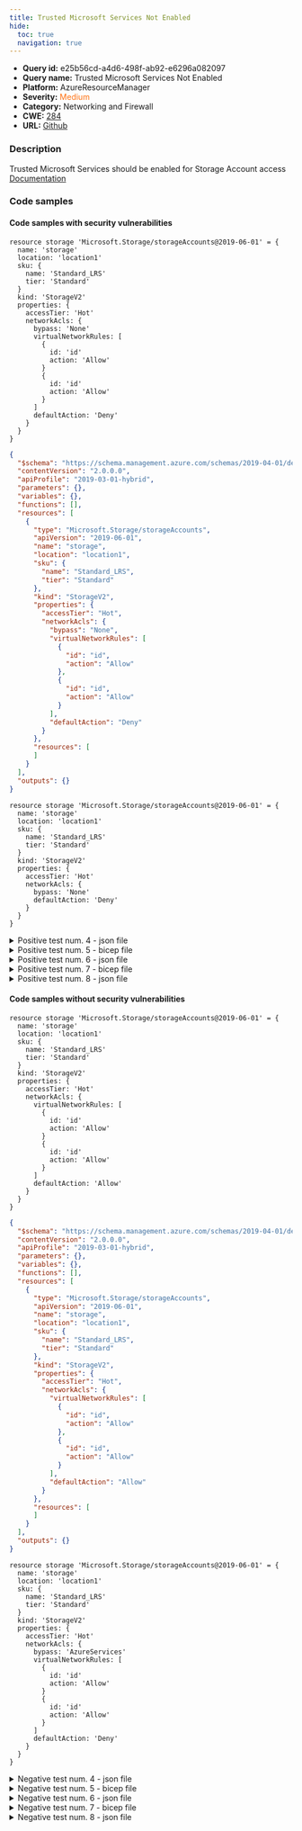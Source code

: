 ```yaml
---
title: Trusted Microsoft Services Not Enabled
hide:
  toc: true
  navigation: true
---
```


<style>
  .highlight .hll {
    background-color: #ff171742;
  }
  .md-content {
    max-width: 1100px;
    margin: 0 auto;
  }
</style>

-   **Query id:** e25b56cd-a4d6-498f-ab92-e6296a082097
-   **Query name:** Trusted Microsoft Services Not Enabled
-   **Platform:** AzureResourceManager
-   **Severity:** <span style="color:#ff7213">Medium</span>
-   **Category:** Networking and Firewall
-   **CWE:** <a href="https://cwe.mitre.org/data/definitions/284.html" onclick="newWindowOpenerSafe(event, 'https://cwe.mitre.org/data/definitions/284.html')">284</a>
-   **URL:** [Github](https://github.com/Checkmarx/kics/tree/master/assets/queries/azureResourceManager/trusted_microsoft_services_not_enabled)

### Description
Trusted Microsoft Services should be enabled for Storage Account access<br>
[Documentation](https://docs.microsoft.com/en-us/azure/templates/microsoft.storage/storageaccounts?tabs=json#networkruleset)

### Code samples
#### Code samples with security vulnerabilities
```bicep title="Positive test num. 1 - bicep file" hl_lines="11"
resource storage 'Microsoft.Storage/storageAccounts@2019-06-01' = {
  name: 'storage'
  location: 'location1'
  sku: {
    name: 'Standard_LRS'
    tier: 'Standard'
  }
  kind: 'StorageV2'
  properties: {
    accessTier: 'Hot'
    networkAcls: {
      bypass: 'None'
      virtualNetworkRules: [
        {
          id: 'id'
          action: 'Allow'
        }
        {
          id: 'id'
          action: 'Allow'
        }
      ]
      defaultAction: 'Deny'
    }
  }
}

```
```json title="Positive test num. 2 - json file" hl_lines="21"
{
  "$schema": "https://schema.management.azure.com/schemas/2019-04-01/deploymentTemplate.json#",
  "contentVersion": "2.0.0.0",
  "apiProfile": "2019-03-01-hybrid",
  "parameters": {},
  "variables": {},
  "functions": [],
  "resources": [
    {
      "type": "Microsoft.Storage/storageAccounts",
      "apiVersion": "2019-06-01",
      "name": "storage",
      "location": "location1",
      "sku": {
        "name": "Standard_LRS",
        "tier": "Standard"
      },
      "kind": "StorageV2",
      "properties": {
        "accessTier": "Hot",
        "networkAcls": {
          "bypass": "None",
          "virtualNetworkRules": [
            {
              "id": "id",
              "action": "Allow"
            },
            {
              "id": "id",
              "action": "Allow"
            }
          ],
          "defaultAction": "Deny"
        }
      },
      "resources": [
      ]
    }
  ],
  "outputs": {}
}

```
```bicep title="Positive test num. 3 - bicep file" hl_lines="11"
resource storage 'Microsoft.Storage/storageAccounts@2019-06-01' = {
  name: 'storage'
  location: 'location1'
  sku: {
    name: 'Standard_LRS'
    tier: 'Standard'
  }
  kind: 'StorageV2'
  properties: {
    accessTier: 'Hot'
    networkAcls: {
      bypass: 'None'
      defaultAction: 'Deny'
    }
  }
}

```
<details><summary>Positive test num. 4 - json file</summary>

```json hl_lines="21"
{
  "$schema": "https://schema.management.azure.com/schemas/2019-04-01/deploymentTemplate.json#",
  "contentVersion": "2.0.0.0",
  "apiProfile": "2019-03-01-hybrid",
  "parameters": {},
  "variables": {},
  "functions": [],
  "resources": [
    {
      "type": "Microsoft.Storage/storageAccounts",
      "apiVersion": "2019-06-01",
      "name": "storage",
      "location": "location1",
      "sku": {
        "name": "Standard_LRS",
        "tier": "Standard"
      },
      "kind": "StorageV2",
      "properties": {
        "accessTier": "Hot",
        "networkAcls": {
          "bypass": "None",
          "defaultAction": "Deny"
        }
      },
      "resources": [
      ]
    }
  ],
  "outputs": {}
}

```
</details>
<details><summary>Positive test num. 5 - bicep file</summary>

```bicep hl_lines="11"
resource storage 'Microsoft.Storage/storageAccounts@2019-06-01' = {
  name: 'storage'
  location: 'location1'
  sku: {
    name: 'Standard_LRS'
    tier: 'Standard'
  }
  kind: 'StorageV2'
  properties: {
    accessTier: 'Hot'
    networkAcls: {
      bypass: 'None'
      virtualNetworkRules: [
        {
          id: 'id'
          action: 'Allow'
        }
        {
          id: 'id'
          action: 'Allow'
        }
      ]
      defaultAction: 'Deny'
    }
  }
}

```
</details>
<details><summary>Positive test num. 6 - json file</summary>

```json hl_lines="23"
{
  "properties": {
    "template": {
      "$schema": "https://schema.management.azure.com/schemas/2019-04-01/deploymentTemplate.json#",
      "contentVersion": "2.0.0.0",
      "apiProfile": "2019-03-01-hybrid",
      "parameters": {},
      "variables": {},
      "functions": [],
      "resources": [
        {
          "type": "Microsoft.Storage/storageAccounts",
          "apiVersion": "2019-06-01",
          "name": "storage",
          "location": "location1",
          "sku": {
            "name": "Standard_LRS",
            "tier": "Standard"
          },
          "kind": "StorageV2",
          "properties": {
            "accessTier": "Hot",
            "networkAcls": {
              "bypass": "None",
              "virtualNetworkRules": [
                {
                  "id": "id",
                  "action": "Allow"
                },
                {
                  "id": "id",
                  "action": "Allow"
                }
              ],
              "defaultAction": "Deny"
            }
          },
          "resources": [
          ]
        }
      ],
      "outputs": {}
    },
    "parameters": {}
  },
  "kind": "template",
  "type": "Microsoft.Blueprint/blueprints/artifacts",
  "name": "myTemplate"
}

```
</details>
<details><summary>Positive test num. 7 - bicep file</summary>

```bicep hl_lines="11"
resource storage 'Microsoft.Storage/storageAccounts@2019-06-01' = {
  name: 'storage'
  location: 'location1'
  sku: {
    name: 'Standard_LRS'
    tier: 'Standard'
  }
  kind: 'StorageV2'
  properties: {
    accessTier: 'Hot'
    networkAcls: {
      bypass: 'None'
      defaultAction: 'Deny'
    }
  }
}

```
</details>
<details><summary>Positive test num. 8 - json file</summary>

```json hl_lines="23"
{
  "properties": {
    "template": {
      "$schema": "https://schema.management.azure.com/schemas/2019-04-01/deploymentTemplate.json#",
      "contentVersion": "2.0.0.0",
      "apiProfile": "2019-03-01-hybrid",
      "parameters": {},
      "variables": {},
      "functions": [],
      "resources": [
        {
          "type": "Microsoft.Storage/storageAccounts",
          "apiVersion": "2019-06-01",
          "name": "storage",
          "location": "location1",
          "sku": {
            "name": "Standard_LRS",
            "tier": "Standard"
          },
          "kind": "StorageV2",
          "properties": {
            "accessTier": "Hot",
            "networkAcls": {
              "bypass": "None",
              "defaultAction": "Deny"
            }
          },
          "resources": [
          ]
        }
      ],
      "outputs": {}
    },
    "parameters": {}
  },
  "kind": "template",
  "type": "Microsoft.Blueprint/blueprints/artifacts",
  "name": "myTemplate"
}

```
</details>


#### Code samples without security vulnerabilities
```bicep title="Negative test num. 1 - bicep file"
resource storage 'Microsoft.Storage/storageAccounts@2019-06-01' = {
  name: 'storage'
  location: 'location1'
  sku: {
    name: 'Standard_LRS'
    tier: 'Standard'
  }
  kind: 'StorageV2'
  properties: {
    accessTier: 'Hot'
    networkAcls: {
      virtualNetworkRules: [
        {
          id: 'id'
          action: 'Allow'
        }
        {
          id: 'id'
          action: 'Allow'
        }
      ]
      defaultAction: 'Allow'
    }
  }
}

```
```json title="Negative test num. 2 - json file"
{
  "$schema": "https://schema.management.azure.com/schemas/2019-04-01/deploymentTemplate.json#",
  "contentVersion": "2.0.0.0",
  "apiProfile": "2019-03-01-hybrid",
  "parameters": {},
  "variables": {},
  "functions": [],
  "resources": [
    {
      "type": "Microsoft.Storage/storageAccounts",
      "apiVersion": "2019-06-01",
      "name": "storage",
      "location": "location1",
      "sku": {
        "name": "Standard_LRS",
        "tier": "Standard"
      },
      "kind": "StorageV2",
      "properties": {
        "accessTier": "Hot",
        "networkAcls": {
          "virtualNetworkRules": [
            {
              "id": "id",
              "action": "Allow"
            },
            {
              "id": "id",
              "action": "Allow"
            }
          ],
          "defaultAction": "Allow"
        }
      },
      "resources": [
      ]
    }
  ],
  "outputs": {}
}

```
```bicep title="Negative test num. 3 - bicep file"
resource storage 'Microsoft.Storage/storageAccounts@2019-06-01' = {
  name: 'storage'
  location: 'location1'
  sku: {
    name: 'Standard_LRS'
    tier: 'Standard'
  }
  kind: 'StorageV2'
  properties: {
    accessTier: 'Hot'
    networkAcls: {
      bypass: 'AzureServices'
      virtualNetworkRules: [
        {
          id: 'id'
          action: 'Allow'
        }
        {
          id: 'id'
          action: 'Allow'
        }
      ]
      defaultAction: 'Deny'
    }
  }
}

```
<details><summary>Negative test num. 4 - json file</summary>

```json
{
  "$schema": "https://schema.management.azure.com/schemas/2019-04-01/deploymentTemplate.json#",
  "contentVersion": "2.0.0.0",
  "apiProfile": "2019-03-01-hybrid",
  "parameters": {},
  "variables": {},
  "functions": [],
  "resources": [
    {
      "type": "Microsoft.Storage/storageAccounts",
      "apiVersion": "2019-06-01",
      "name": "storage",
      "location": "location1",
      "sku": {
        "name": "Standard_LRS",
        "tier": "Standard"
      },
      "kind": "StorageV2",
      "properties": {
        "accessTier": "Hot",
        "networkAcls": {
          "bypass": "AzureServices",
          "virtualNetworkRules": [
            {
              "id": "id",
              "action": "Allow"
            },
            {
              "id": "id",
              "action": "Allow"
            }
          ],
          "defaultAction": "Deny"
        }
      },
      "resources": [
      ]
    }
  ],
  "outputs": {}
}

```
</details>
<details><summary>Negative test num. 5 - bicep file</summary>

```bicep
resource storage 'Microsoft.Storage/storageAccounts@2019-06-01' = {
  name: 'storage'
  location: 'location1'
  sku: {
    name: 'Standard_LRS'
    tier: 'Standard'
  }
  kind: 'StorageV2'
  properties: {
    accessTier: 'Hot'
    networkAcls: {
      virtualNetworkRules: [
        {
          id: 'id'
          action: 'Allow'
        }
        {
          id: 'id'
          action: 'Allow'
        }
      ]
      defaultAction: 'Allow'
    }
  }
}

```
</details>
<details><summary>Negative test num. 6 - json file</summary>

```json
{
  "properties": {
    "template": {
      "$schema": "https://schema.management.azure.com/schemas/2019-04-01/deploymentTemplate.json#",
      "contentVersion": "2.0.0.0",
      "apiProfile": "2019-03-01-hybrid",
      "parameters": {},
      "variables": {},
      "functions": [],
      "resources": [
        {
          "type": "Microsoft.Storage/storageAccounts",
          "apiVersion": "2019-06-01",
          "name": "storage",
          "location": "location1",
          "sku": {
            "name": "Standard_LRS",
            "tier": "Standard"
          },
          "kind": "StorageV2",
          "properties": {
            "accessTier": "Hot",
            "networkAcls": {
              "virtualNetworkRules": [
                {
                  "id": "id",
                  "action": "Allow"
                },
                {
                  "id": "id",
                  "action": "Allow"
                }
              ],
              "defaultAction": "Allow"
            }
          },
          "resources": [
          ]
        }
      ],
      "outputs": {}
    },
    "parameters": {}
  },
  "kind": "template",
  "type": "Microsoft.Blueprint/blueprints/artifacts",
  "name": "myTemplate"
}

```
</details>
<details><summary>Negative test num. 7 - bicep file</summary>

```bicep
resource storage 'Microsoft.Storage/storageAccounts@2019-06-01' = {
  name: 'storage'
  location: 'location1'
  sku: {
    name: 'Standard_LRS'
    tier: 'Standard'
  }
  kind: 'StorageV2'
  properties: {
    accessTier: 'Hot'
    networkAcls: {
      bypass: 'AzureServices'
      virtualNetworkRules: [
        {
          id: 'id'
          action: 'Allow'
        }
        {
          id: 'id'
          action: 'Allow'
        }
      ]
      defaultAction: 'Deny'
    }
  }
}

```
</details>
<details><summary>Negative test num. 8 - json file</summary>

```json
{
  "properties": {
    "template": {
      "$schema": "https://schema.management.azure.com/schemas/2019-04-01/deploymentTemplate.json#",
      "contentVersion": "2.0.0.0",
      "apiProfile": "2019-03-01-hybrid",
      "parameters": {},
      "variables": {},
      "functions": [],
      "resources": [
        {
          "type": "Microsoft.Storage/storageAccounts",
          "apiVersion": "2019-06-01",
          "name": "storage",
          "location": "location1",
          "sku": {
            "name": "Standard_LRS",
            "tier": "Standard"
          },
          "kind": "StorageV2",
          "properties": {
            "accessTier": "Hot",
            "networkAcls": {
              "bypass": "AzureServices",
              "virtualNetworkRules": [
                {
                  "id": "id",
                  "action": "Allow"
                },
                {
                  "id": "id",
                  "action": "Allow"
                }
              ],
              "defaultAction": "Deny"
            }
          },
          "resources": [
          ]
        }
      ],
      "outputs": {}
    },
    "parameters": {}
  },
  "kind": "template",
  "type": "Microsoft.Blueprint/blueprints/artifacts",
  "name": "myTemplate"
}

```
</details>
